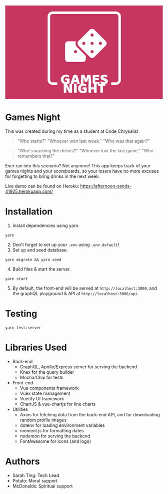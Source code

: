 <p align="center">
  <img src="https://raw.githubusercontent.com/sarahjting/games-night/master/public/img/games-night-logo.jpg">
</p>

# Games Night

This was created during my time as a student at Code Chrysalis!

> "Who starts?"
> "Whoever won last week."
> "Who was that again?"

> "Who's washing the dishes?"
> "Whoever lost the last game."
> "Who remembers that?"

Ever ran into this scenario? Not anymore! This app keeps track of your games nights and your scoreboards, so your losers have no more excuses for forgetting to bring drinks in the next week.

Live demo can be found on Heroku: https://afternoon-sands-41925.herokuapp.com/

# Installation

1. Install dependencies using yarn.

```
yarn
```

2. Don't forget to set up your `.env` using `.env.default`!
3. Set up and seed database.

```
yarn migrate && yarn seed
```

4. Build files & start the server.

```
yarn start
```

5. By default, the front-end will be served at `http://localhost:3000`, and the graphQL playground & API at `http://localhost:3000/api`.

# Testing

```
yarn test:server
```

# Libraries Used

- Back-end
  - GraphQL, Apollo/Express server for serving the backend
  - Knex for the query builder
  - Mocha/Chai for tests
- Front-end
  - Vue components framework
  - Vuex state management
  - Vuetify UI framework
  - ChartJS & vue-chartjs for line charts
- Utilities
  - Axios for fetching data from the back-end API, and for downloading random profile images
  - dotenv for loading environment variables
  - moment.js for formatting dates
  - nodemon for serving the backend
  - FontAwesome for icons (and logo)

# Authors

- Sarah Ting: Tech Lead
- Potato: Moral support
- McDonalds: Spiritual support
